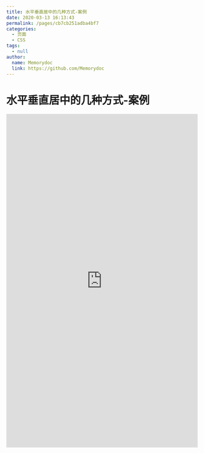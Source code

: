 ```yaml
---
title: 水平垂直居中的几种方式-案例
date: 2020-03-13 16:13:43
permalink: /pages/cb7cb251adba4bf7
categories: 
  - 页面
  - CSS
tags: 
  - null
author: 
  name: Memorydoc
  link: https://github.com/Memorydoc
---
```

# 水平垂直居中的几种方式-案例

<iframe height="880" style="width: 100%;" scrolling="no" title="水平垂直居中的几种方式" src="https://codepen.io/Memorydoc/embed/poJLeYv?height=880&theme-id=light&default-tab=result" frameborder="no" allowtransparency="true" allowfullscreen="true">
  See the Pen <a href='https://codepen.io/Memorydoc/pen/poJLeYv'>水平垂直居中的几种方式</a> by Memorydoc
  (<a href='https://codepen.io/Memorydoc'>@Memorydoc</a>) on <a href='https://codepen.io'>CodePen</a>.
</iframe>


